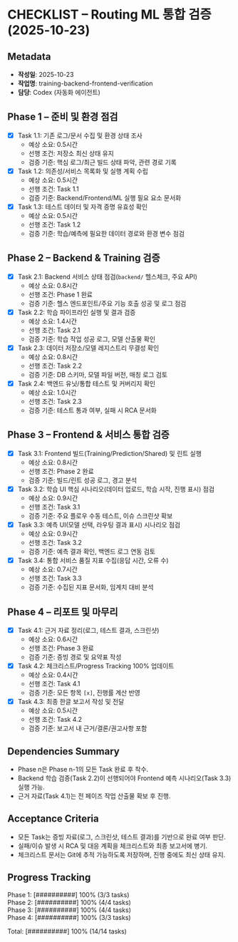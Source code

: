 # CHECKLIST – Routing ML 통합 검증 (2025-10-23)

## Metadata
- **작성일**: 2025-10-23
- **작업명**: training-backend-frontend-verification
- **담당**: Codex (자동화 에이전트)

## Phase 1 – 준비 및 환경 점검
- [x] Task 1.1: 기존 로그/문서 수집 및 환경 상태 조사  
  - 예상 소요: 0.5시간  
  - 선행 조건: 저장소 최신 상태 유지  
  - 검증 기준: 핵심 로그/최근 빌드 상태 파악, 관련 경로 기록
- [x] Task 1.2: 의존성/서비스 목록화 및 실행 계획 수립  
  - 예상 소요: 0.5시간  
  - 선행 조건: Task 1.1  
  - 검증 기준: Backend/Frontend/ML 실행 필요 요소 문서화
- [x] Task 1.3: 테스트 데이터 및 자격 증명 유효성 확인  
  - 예상 소요: 0.5시간  
  - 선행 조건: Task 1.2  
  - 검증 기준: 학습/예측에 필요한 데이터 경로와 환경 변수 점검

## Phase 2 – Backend & Training 검증
- [x] Task 2.1: Backend 서비스 상태 점검(`backend/` 헬스체크, 주요 API)  
  - 예상 소요: 0.8시간  
  - 선행 조건: Phase 1 완료  
  - 검증 기준: 헬스 엔드포인트/주요 기능 호출 성공 및 로그 점검
- [x] Task 2.2: 학습 파이프라인 실행 및 결과 검증  
  - 예상 소요: 1.4시간  
  - 선행 조건: Task 2.1  
  - 검증 기준: 학습 작업 성공 로그, 모델 산출물 확인
- [x] Task 2.3: 데이터 저장소/모델 레지스트리 무결성 확인  
  - 예상 소요: 0.8시간  
  - 선행 조건: Task 2.2  
  - 검증 기준: DB 스키마, 모델 파일 버전, 매칭 로그 검토
- [x] Task 2.4: 백엔드 유닛/통합 테스트 및 커버리지 확인  
  - 예상 소요: 1.0시간  
  - 선행 조건: Task 2.3  
  - 검증 기준: 테스트 통과 여부, 실패 시 RCA 문서화

## Phase 3 – Frontend & 서비스 통합 검증
- [x] Task 3.1: Frontend 빌드(Training/Prediction/Shared) 및 린트 실행  
  - 예상 소요: 0.8시간  
  - 선행 조건: Phase 2 완료  
  - 검증 기준: 빌드/린트 성공 로그, 경고 분석
- [x] Task 3.2: 학습 UI 핵심 시나리오(데이터 업로드, 학습 시작, 진행 표시) 점검  
  - 예상 소요: 0.9시간  
  - 선행 조건: Task 3.1  
  - 검증 기준: 주요 플로우 수동 테스트, 이슈 스크린샷 확보
- [x] Task 3.3: 예측 UI(모델 선택, 라우팅 결과 표시) 시나리오 점검  
  - 예상 소요: 0.9시간  
  - 선행 조건: Task 3.2  
  - 검증 기준: 예측 결과 확인, 백엔드 로그 연동 검토
- [x] Task 3.4: 통합 서비스 품질 지표 수집(응답 시간, 오류 수)  
  - 예상 소요: 0.7시간  
  - 선행 조건: Task 3.3  
  - 검증 기준: 수집된 지표 문서화, 임계치 대비 분석

## Phase 4 – 리포트 및 마무리
- [x] Task 4.1: 근거 자료 정리(로그, 테스트 결과, 스크린샷)  
  - 예상 소요: 0.6시간  
  - 선행 조건: Phase 3 완료  
  - 검증 기준: 증빙 경로 및 요약표 작성
- [x] Task 4.2: 체크리스트/Progress Tracking 100% 업데이트  
  - 예상 소요: 0.4시간  
  - 선행 조건: Task 4.1  
  - 검증 기준: 모든 항목 `[x]`, 진행률 계산 반영
- [x] Task 4.3: 최종 한글 보고서 작성 및 전달  
  - 예상 소요: 0.5시간  
  - 선행 조건: Task 4.2  
  - 검증 기준: 보고서 내 근거/결론/권고사항 포함

## Dependencies Summary
- Phase n은 Phase n-1의 모든 Task 완료 후 착수.
- Backend 학습 검증(Task 2.2)이 선행되어야 Frontend 예측 시나리오(Task 3.3) 실행 가능.
- 근거 자료(Task 4.1)는 전 페이즈 작업 산출물 확보 후 진행.

## Acceptance Criteria
- 모든 Task는 증빙 자료(로그, 스크린샷, 테스트 결과)를 기반으로 완료 여부 판단.
- 실패/이슈 발생 시 RCA 및 대응 계획을 체크리스트와 최종 보고서에 병기.
- 체크리스트 문서는 Git에 추적 가능하도록 저장하며, 진행 중에도 최신 상태 유지.

## Progress Tracking
Phase 1: [##########] 100% (3/3 tasks)  
Phase 2: [##########] 100% (4/4 tasks)  
Phase 3: [##########] 100% (4/4 tasks)  
Phase 4: [##########] 100% (3/3 tasks)  

Total: [##########] 100% (14/14 tasks)
